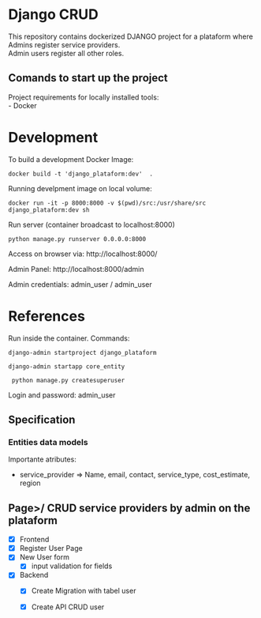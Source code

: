 # Django CRUD
This repository contains dockerized DJANGO project for a plataform where Admins register service providers. <br>
Admin users register all other roles.<br>


## Comands to start up the project 
  Project requirements for locally installed tools:    <br>
    - Docker    
 
# Development

 To build a development Docker Image:
```
docker build -t 'django_plataform:dev'  .   
```

 Running develpment image on local volume: 
```
docker run -it -p 8000:8000 -v $(pwd)/src:/usr/share/src django_plataform:dev sh
```

Run server (container broadcast to localhost:8000)
```
python manage.py runserver 0.0.0.0:8000
```
Access on browser via: http://localhost:8000/

Admin Panel: http://localhost:8000/admin

Admin credentials: admin_user / admin_user


# References 
Run inside the container.
Commands: 
```
django-admin startproject django_plataform
```
```
django-admin startapp core_entity
```
```
 python manage.py createsuperuser
``` 
  Login and password: admin_user

## Specification 

### Entities data models
Importante atributes: <br>
 - service_provider => Name, email, contact, service_type, cost_estimate, region

## Page>/ CRUD service providers by admin on the plataform 
- [x]  Frontend
  - [x] Register User Page
   - [x] New User form
        - [x] input validation for fields

- [x] Backend
    - [x] Create Migration with tabel user
    - [x] Create API CRUD user


